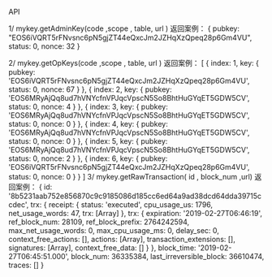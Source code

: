 API 

1/ mykey.getAdminKey(code ,scope , table, url )
返回案例：
{
  pubkey: "EOS6iVQRT5rFNvsnc6pN5gjZT44eQxcJm2JZHqXzQpeq28p6Gm4VU",
  status: 0,
  nonce: 32
}

2/ mykey.getOpKeys(code ,scope , table, url )
返回案例：
[ 
  { index: 1,
    key: 
     { pubkey: 'EOS6iVQRT5rFNvsnc6pN5gjZT44eQxcJm2JZHqXzQpeq28p6Gm4VU',
       status: 0,
       nonce: 67 } },
  { index: 2,
    key: 
     { pubkey: 'EOS6MRyAjQq8ud7hVNYcfnVPJqcVpscN5So8BhtHuGYqET5GDW5CV',
       status: 0,
       nonce: 4 } },
  { index: 3,
    key: 
     { pubkey: 'EOS6MRyAjQq8ud7hVNYcfnVPJqcVpscN5So8BhtHuGYqET5GDW5CV',
       status: 0,
       nonce: 0 } },
  { index: 4,
    key: 
     { pubkey: 'EOS6MRyAjQq8ud7hVNYcfnVPJqcVpscN5So8BhtHuGYqET5GDW5CV',
       status: 0,
       nonce: 0 } },
  { index: 5,
    key: 
     { pubkey: 'EOS6MRyAjQq8ud7hVNYcfnVPJqcVpscN5So8BhtHuGYqET5GDW5CV',
       status: 0,
       nonce: 2 } },
  { index: 6,
    key: 
     { pubkey: 'EOS6iVQRT5rFNvsnc6pN5gjZT44eQxcJm2JZHqXzQpeq28p6Gm4VU',
       status: 0,
       nonce: 0 } 
  } 
]
3/ mykey.getRawTransaction( id , block_num ,url)
返回案例：
{ id: '8b5231aab752e856870c9c9185086d185cc6ed64a9ad38dcd64dda39715ccdec',
  trx: 
   { receipt: 
      { status: 'executed',
        cpu_usage_us: 1796,
        net_usage_words: 47,
        trx: [Array] },
     trx: 
      { expiration: '2019-02-27T06:46:19',
        ref_block_num: 28109,
        ref_block_prefix: 2764242594,
        max_net_usage_words: 0,
        max_cpu_usage_ms: 0,
        delay_sec: 0,
        context_free_actions: [],
        actions: [Array],
        transaction_extensions: [],
        signatures: [Array],
        context_free_data: [] } },
  block_time: '2019-02-27T06:45:51.000',
  block_num: 36335384,
  last_irreversible_block: 36610474,
  traces: [] }

  